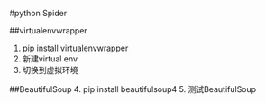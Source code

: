 #python Spider

##virtualenvwrapper
1. pip install virtualenvwrapper
2. 新建virtual env
3. 切换到虚拟环境

##BeautifulSoup
4. pip install beautifulsoup4
5. 测试BeautifulSoup
